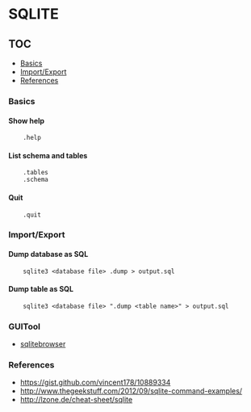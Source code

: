 # SQLITE

## <a id="toc">TOC
* [Basics](#user-content-basics)
* [Import/Export](#import-export)
* [References](#user-content-references)

### <a id="basics"></a>Basics

#### Show help
```
    .help
```

#### List schema and tables

```
    .tables
    .schema
```

#### Quit
```
    .quit
```


### <a id="import-export"></a>Import/Export
#### Dump database as SQL
```
    sqlite3 <database file> .dump > output.sql
```

#### Dump table as SQL
```
    sqlite3 <database file> ".dump <table name>" > output.sql
```

### GUITool
* [sqlitebrowser](http://sqlitebrowser.org/)

### <a id="references"></a>References
* https://gist.github.com/vincent178/10889334
* http://www.thegeekstuff.com/2012/09/sqlite-command-examples/
* http://lzone.de/cheat-sheet/sqlite

